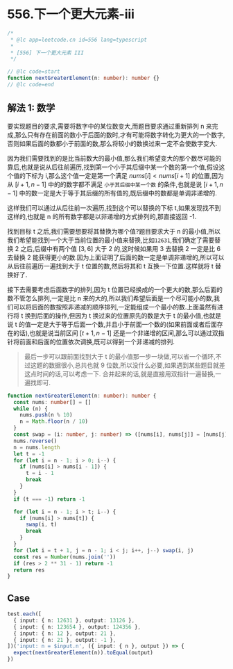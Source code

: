 # 556.下一个更大元素-iii

```ts
/*
 * @lc app=leetcode.cn id=556 lang=typescript
 *
 * [556] 下一个更大元素 III
 */

// @lc code=start
function nextGreaterElement(n: number): number {}
// @lc code=end
```

## 解法 1: 数学

要实现题目的要求,需要将数字中的某位数变大,而题目要求通过重新排列 n 来完成,那么只有存在前面的数小于后面的数时,才有可能将数字转化为更大的一个数字,否则如果后面的数都小于前面的数,那么将较小的数换过来一定不会使数字变大.

因为我们需要找到的是比当前数大的最小值,那么我们希望变大的那个数尽可能的靠后,也就是说从后往前遍历,找到第一个小于其后缀中某一个数的第一个值,假设这个值的下标为 i,那么这个值一定是第一个满足 $nums[i]<nums[i+1]$ 的位置,因为从 $[i+1,n-1]$ 中的的数字都不满足 `小于其后缀中某一个数` 的条件,也就是说 $[i+1,n-1]$ 中的数一定是大于等于其后缀的所有值的,既后缀中的数都是单调非递增的.

这样我们可以通过从后往前一次遍历,找到这个可以替换的下标 t,如果发现找不到这样的,也就是 n 的所有数字都是以非递增的方式排列的,那直接返回 -1.

找到目标 t 之后,我们需要想要将其替换为哪个值?题目要求大于 n 的最小值,所以我们希望能找到一个大于当前位置的最小值来替换,比如`12631`,我们确定了需要替换 2 之后,后缀中有两个值 $[3,6]$ 大于 2 的,这时候如果用 3 去替换 2 一定是比 6 去替换 2 能获得更小的数.因为上面证明了后面的数一定是单调非递增的,所以可以从后往前遍历一遍找到大于 t 位置的数,然后将其和 t 互换一下位置.这样就将 t 替换好了.

接下去需要考虑后面数字的排列,因为 t 位置已经换成的一个更大的数,那么后面的数不管怎么排列,一定是比 n 来的大的,所以我们希望后面是一个尽可能小的数,我们可以将后面的数按照非递减的顺序排列,一定能组成一个最小的数.上面虽然有进行将 t 换到后面的操作,但因为 t 换过来的位置原先的数是大于 t 的最小值,也就是说 t 的值一定是大于等于后面一个数,并且小于前面一个数的(如果前面或者后面存在的话),也就是说当前区间 $[t+1,n-1]$ 还是一个非递增的区间,那么可以通过双指针将前面和后面的位置依次调换,既可以得到一个非递减的排列.

> 最后一步可以跟前面找到大于 t 的最小值那一步一块做,可以省一个循环,不过这题的数据很小,总共也就 9 位数,所以没什么必要,如果遇到某些题目就差这点时间的话,可以考虑一下.
> 合并起来的话,就是直接用双指针一遍替换,一遍找即可.

```ts
function nextGreaterElement(n: number): number {
  const nums: number[] = []
  while (n) {
    nums.push(n % 10)
    n = Math.floor(n / 10)
  }
  const swap = (i: number, j: number) => ([nums[i], nums[j]] = [nums[j], nums[i]])
  nums.reverse()
  n = nums.length
  let t = -1
  for (let i = n - 1; i > 0; i--) {
    if (nums[i] > nums[i - 1]) {
      t = i - 1
      break
    }
  }
  if (t === -1) return -1

  for (let i = n - 1; i > t; i--) {
    if (nums[i] > nums[t]) {
      swap(i, t)
      break
    }
  }
  for (let i = t + 1, j = n - 1; i < j; i++, j--) swap(i, j)
  const res = Number(nums.join(''))
  if (res > 2 ** 31 - 1) return -1
  return res
}
```

## Case

```ts
test.each([
  { input: { n: 12631 }, output: 13126 },
  { input: { n: 123654 }, output: 124356 },
  { input: { n: 12 }, output: 21 },
  { input: { n: 21 }, output: -1 },
])('input: n = $input.n', ({ input: { n }, output }) => {
  expect(nextGreaterElement(n)).toEqual(output)
})
```
